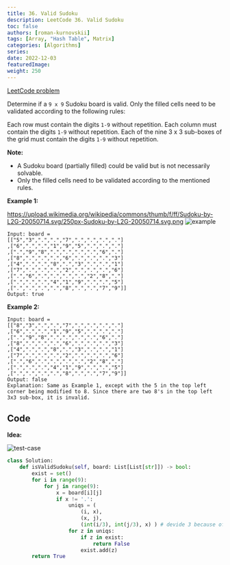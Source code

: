 ```yaml
---
title: 36. Valid Sudoku
description: LeetCode 36. Valid Sudoku
toc: false
authors: [roman-kurnovskii]
tags: [Array, "Hash Table", Matrix]
categories: [Algorithms]
series:
date: 2022-12-03
featuredImage:
weight: 250
---
```


[LeetCode problem](https://leetcode.com/problems/valid-sudoku/)

Determine if a `9 x 9` Sudoku board is valid. Only the filled cells need to be validated according to the following rules:

Each row must contain the digits `1-9` without repetition.
Each column must contain the digits `1-9` without repetition.
Each of the nine 3 x 3 sub-boxes of the grid must contain the digits `1-9` without repetition.

**Note:**

- A Sudoku board (partially filled) could be valid but is not necessarily solvable.
- Only the filled cells need to be validated according to the mentioned rules.

**Example 1:**

https://upload.wikimedia.org/wikipedia/commons/thumb/f/ff/Sudoku-by-L2G-20050714.svg/250px-Sudoku-by-L2G-20050714.svg.png
![example]()

    Input: board = 
    [["5","3",".",".","7",".",".",".","."]
    ,["6",".",".","1","9","5",".",".","."]
    ,[".","9","8",".",".",".",".","6","."]
    ,["8",".",".",".","6",".",".",".","3"]
    ,["4",".",".","8",".","3",".",".","1"]
    ,["7",".",".",".","2",".",".",".","6"]
    ,[".","6",".",".",".",".","2","8","."]
    ,[".",".",".","4","1","9",".",".","5"]
    ,[".",".",".",".","8",".",".","7","9"]]
    Output: true

**Example 2:**

    Input: board = 
    [["8","3",".",".","7",".",".",".","."]
    ,["6",".",".","1","9","5",".",".","."]
    ,[".","9","8",".",".",".",".","6","."]
    ,["8",".",".",".","6",".",".",".","3"]
    ,["4",".",".","8",".","3",".",".","1"]
    ,["7",".",".",".","2",".",".",".","6"]
    ,[".","6",".",".",".",".","2","8","."]
    ,[".",".",".","4","1","9",".",".","5"]
    ,[".",".",".",".","8",".",".","7","9"]]
    Output: false
    Explanation: Same as Example 1, except with the 5 in the top left corner being modified to 8. Since there are two 8's in the top left 3x3 sub-box, it is invalid.

## Code

**Idea:**

![test-case](../assets/36.jpg)

```python
class Solution:
    def isValidSudoku(self, board: List[List[str]]) -> bool:
        exist = set()
        for i in range(9):
            for j in range(9):
                x = board[i][j]
                if x != '.':
                    uniqs = ( 
                        (i, x),
                        (x, j),
                        (int(i/3), int(j/3), x) ) # devide 3 because of third check in 3x3 block
                    for z in uniqs:
                        if z in exist:
                            return False
                        exist.add(z)
        return True
```
